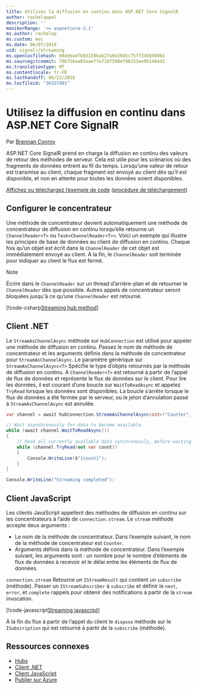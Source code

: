 ```yaml
---
title: Utilisez la diffusion en continu dans ASP.NET Core SignalR
author: rachelappel
description: ''
monikerRange: '>= aspnetcore-2.1'
ms.author: rachelap
ms.custom: mvc
ms.date: 06/07/2018
uid: signalr/streaming
ms.openlocfilehash: 08ddea4fb83150bab27a9e2685c75ff34565606b
ms.sourcegitcommit: 79b756ea03eae77a716f500ef88253ee9b1464d2
ms.translationtype: MT
ms.contentlocale: fr-FR
ms.lasthandoff: 06/22/2018
ms.locfileid: "36327491"
---
```

# <a name="use-streaming-in-aspnet-core-signalr"></a>Utilisez la diffusion en continu dans ASP.NET Core SignalR

Par [Brennan Conroy](https://github.com/BrennanConroy)

ASP.NET Core SignalR prend en charge la diffusion en continu des valeurs de retour des méthodes de serveur. Cela est utile pour les scénarios où des fragments de données entrent au fil du temps. Lorsqu’une valeur de retour est transmise au client, chaque fragment est envoyé au client dès qu’il est disponible, et non en attente pour toutes les données soient disponibles.

[Affichez ou téléchargez l’exemple de code](https://github.com/aspnet/Docs/tree/live/aspnetcore/signalr/streaming/sample) ([procédure de téléchargement](xref:tutorials/index#how-to-download-a-sample))

## <a name="set-up-the-hub"></a>Configurer le concentrateur

Une méthode de concentrateur devient automatiquement une méthode de concentrateur de diffusion en continu lorsqu’elle retourne un `ChannelReader<T>` ou `Task<ChannelReader<T>>`. Voici un exemple qui illustre les principes de base de données au client de diffusion en continu. Chaque fois qu’un objet est écrit dans le `ChannelReader` de cet objet est immédiatement envoyé au client. À la fin, le `ChannelReader` soit terminée pour indiquer au client le flux est fermé.

> [!NOTE]
> Écrire dans le `ChannelReader` sur un thread d’arrière-plan et de retourner le `ChannelReader` dès que possible. Autres appels de concentrateur seront bloquées jusqu'à ce qu’une `ChannelReader` est retourné.

[!code-csharp[Streaming hub method](streaming/sample/Hubs/StreamHub.cs?range=10-34)]

## <a name="net-client"></a>Client .NET

Le `StreamAsChannelAsync` méthode sur `HubConnection` est utilisé pour appeler une méthode de diffusion en continu. Passez le nom de méthode de concentrateur et les arguments définis dans la méthode de concentrateur pour `StreamAsChannelAsync`. Le paramètre générique sur `StreamAsChannelAsync<T>` Spécifie le type d’objets retournés par la méthode de diffusion en continu. A `ChannelReader<T>` est retourné à partir de l’appel de flux de données et représente le flux de données sur le client. Pour lire les données, il est courant d’une boucle sur `WaitToReadAsync` et appelez `TryRead` lorsque les données sont disponibles. La boucle s’arrête lorsque le flux de données a été fermée par le serveur, ou le jeton d’annulation passé à `StreamAsChannelAsync` est annulée.

```csharp
var channel = await hubConnection.StreamAsChannelAsync<int>("Counter", 10, 500, CancellationToken.None);

// Wait asynchronously for data to become available
while (await channel.WaitToReadAsync())
{
    // Read all currently available data synchronously, before waiting for more data
    while (channel.TryRead(out var count))
    {
        Console.WriteLine($"{count}");
    }
}

Console.WriteLine("Streaming completed");
```

## <a name="javascript-client"></a>Client JavaScript

Les clients JavaScript appellent des méthodes de diffusion en continu sur les concentrateurs à l’aide de `connection.stream`. Le `stream` méthode accepte deux arguments :

* Le nom de la méthode de concentrateur. Dans l’exemple suivant, le nom de la méthode de concentrateur est `Counter`.
* Arguments définis dans la méthode de concentrateur. Dans l’exemple suivant, les arguments sont : un nombre pour le nombre d’éléments de flux de données à recevoir et le délai entre les éléments de flux de données.

`connection.stream` Retourne un `IStreamResult` qui contient un `subscribe` (méthode). Passer un `IStreamSubscriber` à `subscribe` et définir le `next`, `error`, et `complete` rappels pour obtenir des notifications à partir de la `stream` invocation.

[!code-javascript[Streaming javascript](streaming/sample/wwwroot/js/stream.js?range=19-36)]

À la fin du flux à partir de l’appel du client le `dispose` méthode sur le `ISubscription` qui est retourné à partir de la `subscribe` (méthode).

## <a name="related-resources"></a>Ressources connexes

* [Hubs](xref:signalr/hubs)
* [Client .NET](xref:signalr/dotnet-client)
* [Client JavaScript](xref:signalr/javascript-client)
* [Publier sur Azure](xref:signalr/publish-to-azure-web-app)
